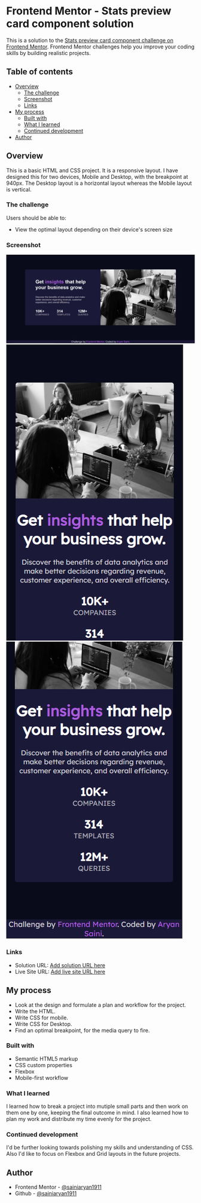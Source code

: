 # Frontend Mentor - Stats preview card component solution

This is a solution to the [Stats preview card component challenge on Frontend Mentor](https://www.frontendmentor.io/challenges/stats-preview-card-component-8JqbgoU62). Frontend Mentor challenges help you improve your coding skills by building realistic projects.

## Table of contents

- [Overview](#overview)
  - [The challenge](#the-challenge)
  - [Screenshot](#screenshot)
  - [Links](#links)
- [My process](#my-process)
  - [Built with](#built-with)
  - [What I learned](#what-i-learned)
  - [Continued development](#continued-development)
- [Author](#author)

## Overview

This is a basic HTML and CSS project. It is a responsive layout. I have designed this for two devices, Mobile and Desktop, with the breakpoint at 940px. The Desktop layout is a horizontal layout whereas the Mobile layout is vertical.

### The challenge

Users should be able to:

- View the optimal layout depending on their device's screen size

### Screenshot

![](./ScreenShot/Desktop.png)
![](./ScreenShot/Mobile-1.png)
![](./ScreenShot/Mobile-2.png)

### Links

- Solution URL: [Add solution URL here](https://github.com/sainiaryan1911/Stats-Preview-Card-Component)
- Live Site URL: [Add live site URL here](https://sainiaryan1911.github.io/Stats-Preview-Card-Component)

## My process

- Look at the design and formulate a plan and workflow for the project.
- Write the HTML.
- Write CSS for mobile.
- Write CSS for Desktop.
- Find an optimal breakpoint, for the media query to fire.

### Built with

- Semantic HTML5 markup
- CSS custom properties
- Flexbox
- Mobile-first workflow

### What I learned

I learned how to break a project into mutiple small parts and then work on them one by one, keeping the final outcome in mind. I also learned how to plan my work and distribute my time evenly for the project.

### Continued development

I'd be further looking towards polishing my skills and understanding of CSS. Also I'd like to focus on Flexbox and Grid layouts in the future projects.

## Author

- Frontend Mentor - [@sainiaryan1911](https://www.frontendmentor.io/profile/sainiaryan1911)
- Github - [@sainiaryan1911](https://github.com/sainiaryan1911)

